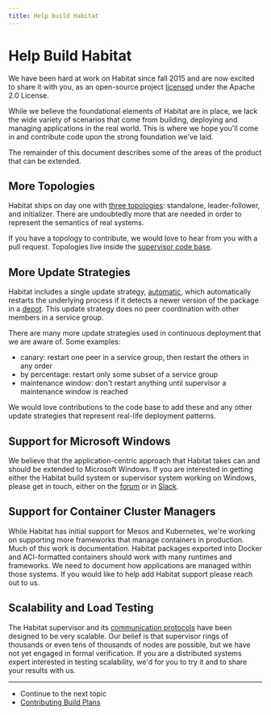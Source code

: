 ```yaml
---
title: Help build Habitat
---
```


# Help Build Habitat

We have been hard at work on Habitat since fall 2015 and are now excited to share it with you, as an open-source project [licensed](/legal/licensing) under the Apache 2.0 License.

While we believe the foundational elements of Habitat are in place, we lack the wide variety of scenarios that come from building, deploying and managing applications in the real world. This is where we hope you'll come in and contribute code upon the strong foundation we've laid.

The remainder of this document describes some of the areas of the product that can be extended.

## More Topologies

Habitat ships on day one with [three topologies](/docs/run-packages-topologies): standalone, leader-follower, and initializer. There are undoubtedly more that are needed in order to represent the semantics of real systems.

If you have a topology to contribute, we would love to hear from you with a pull request. Topologies live inside the [supervisor code base](https://github.com/habitat-sh/habitat/tree/master/components/sup/src/topology).

## More Update Strategies

Habitat includes a single update strategy, [automatic](https://github.com/habitat-sh/habitat/blob/master/components/sup/src/package/updater.rs), which automatically restarts the underlying process if it detects a newer version of the package in a [depot](/docs/concepts-depot). This update strategy does no peer coordination with other members in a service group.

There are many more update strategies used in continuous deployment that we are aware of. Some examples:

* canary: restart one peer in a service group, then restart the others in any order
* by percentage: restart only some subset of a service group
* maintenance window: don't restart anything until supervisor a maintenance window is reached

We would love contributions to the code base to add these and any other update strategies that represent real-life deployment patterns.

## Support for Microsoft Windows

We believe that the application-centric approach that Habitat takes can and should be extended to Microsoft Windows. If you are interested in getting either the Habitat build system or supervisor system working on Windows, please get in touch, either on the [forum](https://forums.habitat.sh/) or in [Slack](http://slack.habitat.sh/).

## Support for Container Cluster Managers

While Habitat has initial support for Mesos and Kubernetes, we're working on supporting more frameworks that manage containers in production. Much of this work is documentation. Habitat packages exported into Docker and ACI-formatted containers should work with many runtimes and frameworks. We need to document how applications are managed within those systems. If you would like to help add Habitat support please reach out to us.

## Scalability and Load Testing

The Habitat supervisor and its [communication protocols](/docs/internals-supervisor) have been designed to be very scalable. Our belief is that supervisor rings of thousands or even tens of thousands of nodes are possible, but we have not yet engaged in formal verification. If you are a distributed systems expert interested in testing scalability, we'd for you to try it and to share your results with us.

<hr>
<ul class="main-content--link-nav">
  <li>Continue to the next topic</li>
  <li><a href="/docs/contribute-write-plans">Contributing Build Plans</a></li>
</ul>
